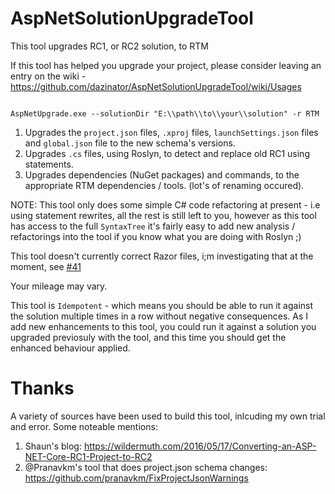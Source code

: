 # AspNetSolutionUpgradeTool

This tool upgrades RC1, or RC2 solution, to RTM

If this tool has helped you upgrade your project, please consider leaving an entry on the wiki - https://github.com/dazinator/AspNetSolutionUpgradeTool/wiki/Usages


```

AspNetUpgrade.exe --solutionDir "E:\\path\\to\\your\\solution" -r RTM

```


1. Upgrades the `project.json` files, `.xproj` files, `launchSettings.json` files and  `global.json` file to the new schema's versions.
2. Upgrades `.cs` files, using Roslyn, to detect and replace old RC1 using statements. 
3. Upgrades dependencies (NuGet packages) and commands, to the appropriate RTM dependencies / tools. (lot's of renaming occured).

NOTE: This tool only does some simple C# code refactoring at present - i.e using statement rewrites, all the rest is still left to you, however as this tool has access to the full `SyntaxTree` it's fairly easy to add new analysis / refactorings into the tool if you know what you are doing with Roslyn ;)

This tool doesn't currently correct Razor files, i;m investigating that at the moment, see [#41](https://github.com/dazinator/AspNetRC1toRC2UpgradeTool/issues/41)

Your mileage may vary.

This tool is `Idempotent` - which means you should be able to run it against the solution multiple times in a row without negative consequences. As I add new enhancements to this tool, you could run it against a solution you upgraded previosuly with the tool, and this time you should get the enhanced behaviour applied.

# Thanks

A variety of sources have been used to build this tool, inlcuding my own trial and error. Some noteable mentions:

1. Shaun's blog: https://wildermuth.com/2016/05/17/Converting-an-ASP-NET-Core-RC1-Project-to-RC2
2. @Pranavkm's tool that does project.json schema changes: https://github.com/pranavkm/FixProjectJsonWarnings


